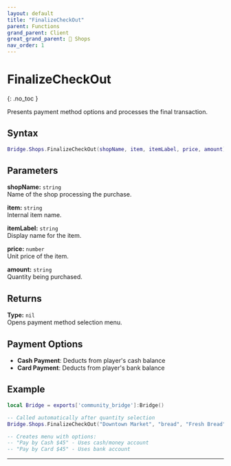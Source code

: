 ```yaml
---
layout: default
title: "FinalizeCheckOut"
parent: Functions
grand_parent: Client
great_grand_parent: 🛒 Shops
nav_order: 1
---
```


# FinalizeCheckOut
{: .no_toc }

Presents payment method options and processes the final transaction.

## Syntax

```lua
Bridge.Shops.FinalizeCheckOut(shopName, item, itemLabel, price, amount)
```

## Parameters

**shopName:** `string`  
Name of the shop processing the purchase.

**item:** `string`  
Internal item name.

**itemLabel:** `string`  
Display name for the item.

**price:** `number`  
Unit price of the item.

**amount:** `string`  
Quantity being purchased.

## Returns

**Type:** `nil`  
Opens payment method selection menu.

## Payment Options

- **Cash Payment**: Deducts from player's cash balance
- **Card Payment**: Deducts from player's bank balance

## Example

```lua
local Bridge = exports['community_bridge']:Bridge()

-- Called automatically after quantity selection
Bridge.Shops.FinalizeCheckOut("Downtown Market", "bread", "Fresh Bread", 15, "3")

-- Creates menu with options:
-- "Pay by Cash $45" - Uses cash/money account
-- "Pay by Card $45" - Uses bank account
```

---